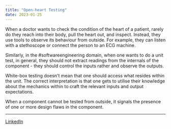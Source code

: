 ```yaml
---
title: "Open-heart Testing"
date: 2023-01-25
---
```


When a doctor wants to check the condition of the heart of a patient, rarely do they reach into their body, pull the heart out, and inspect. Instead, they use tools to observe its behaviour from outside. For example, they can listen with a stethoscope or connect the person to an ECG machine.

Similarly, in the #softwareengineering domain, when one wants to do a unit test, in general, they should not extract readings from the internals of the component - they should control the inputs rather and observe the outputs.

White-box testing doesn't mean that one should access what resides within the unit. The correct interpretation is that one gets to utilise their knowledge about the mechanics within to craft the relevant inputs and output expectations.

When a component cannot be tested from outside, it signals the presence of one or more design flaws in the component.

---
[LinkedIn](https://www.linkedin.com/feed/update/urn:li:share:7024056604891222017/)